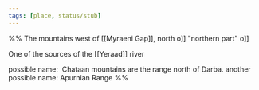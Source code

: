 ```yaml
---
tags: [place, status/stub]
---
```


%% The mountains west of [[Myraeni Gap]], north o[](Darba.md)]] "northern part" o[](Yuvanti%20Mountains.md)]]

One of the sources of the [[Yeraad]] river

possible name:  Chataan mountains are the range north of Darba.
another possible name: Apurnian Range
%%
